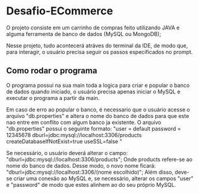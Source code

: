 # Desafio-ECommerce

O projeto consiste em um carrinho de compras feito utilizando JAVA e alguma ferramenta de banco de dados (MySQL ou MongoDB);

Nesse projeto, tudo acontecerá atráves do terminal da IDE, de modo que, para interagir, o usuário precisa seguir os passos especificados no prompt.

## Como rodar o programa

O programa possui na sua main toda a logica para criar e popular o banco de dados quando iniciado, o usuário precisa apenas iniciar o MySQL e executar o programa a partir da main.

Em caso de erro ao popular o banco, é necessario que o usuário acesse o arquivo "db.properties" e altera o nome do banco de dados para que este nao entre em conflito com algum banco ja existente.
O arquivo "db.properties" possui o seguinte formato:
"user = default
password = 12345678
dburl=jdbc:mysql://localhost:3306/products
createDatabaseIfNotExist=true
useSSL=false "

Se necessário, o usuário deverá alterar o campo: "dburl=jdbc:mysql://localhost:3306/products"; Onde products refere-se ao nome do banco de dados.
Desse modo, o novo nome ficará: "dburl=jdbc:mysql://localhost:3306/(nome escolhido)";
Além disso, deve-se criar uma conexão ao MySQL e, se necessário, alterar os campos "user" e "password" de modo que estes alinhem ao do seu próprio MySQL.

